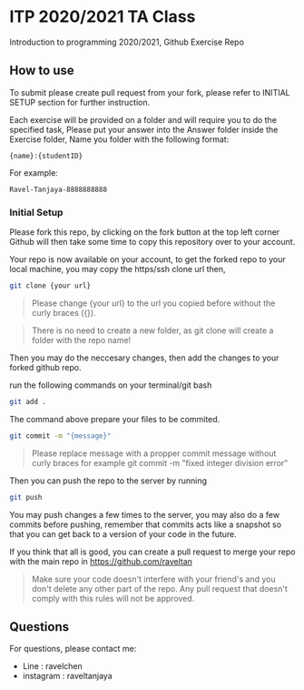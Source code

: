# ITP 2020/2021 TA Class

Introduction to programming 2020/2021, Github Exercise Repo

## How to use

To submit please create pull request from your fork, please refer to INITIAL SETUP section for further instruction.

Each exercise will be provided on a folder and will require you to do the specified task,
Please put your answer into the Answer folder inside the Exercise folder,
Name you folder with the following format:

```
{name}:{studentID}
```

For example:
```
Ravel-Tanjaya-8888888888
```

### Initial Setup

Please fork this repo, by clicking on the fork button at the top left corner
Github will then take some time to copy this repository over to your account.

Your repo is now available on your account, to get the forked repo to your local machine, you may copy the https/ssh clone url then,

```bash
git clone {your url}
```
>Please change {your url} to the url you copied before without the curly braces ({}).

> There is no need to create a new folder, as git clone will create a folder with the repo name!

Then you may do the neccesary changes,
then add the changes to your forked github repo.

run the following commands on your terminal/git bash

```bash
git add .
```

The command above prepare your files to be commited.

```bash
git commit -m "{message}"
```
> Please replace message with a propper commit message without curly braces for example git commit -m "fixed integer division error"

Then you can push the repo to the server by running

```bash
git push
```
You may push changes a few times to the server, you may also do a few commits before pushing, remember that commits acts like a snapshot so that you can get back to a version of your code in the future.

If you think that all is good, you can create a pull request to merge your repo with the main repo in https://github.com/raveltan

> Make sure your code doesn't interfere with your friend's and you don't delete any other part of the repo. Any pull request that doesn't comply with this rules will not be approved.

## Questions

For questions, please contact me:
- Line : ravelchen
- instagram : raveltanjaya
